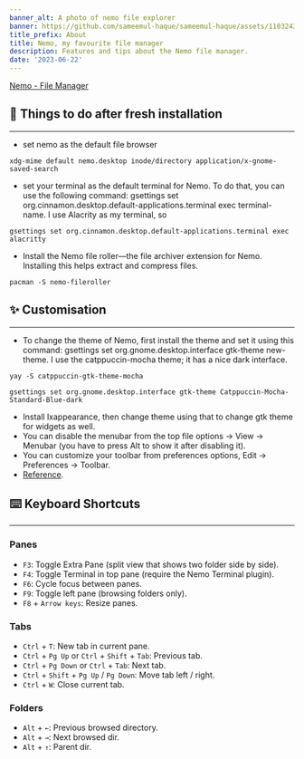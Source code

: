 ```yaml
---
banner_alt: A photo of nemo file explorer
banner: https://github.com/sameemul-haque/sameemul-haque/assets/110324374/ab309d20-977f-42ea-8bdc-0ce718038596
title_prefix: About
title: Nemo, my favourite file manager
description: Features and tips about the Nemo file manager.
date: '2023-06-22'
---
```


[Nemo - File Manager](https://github.com/linuxmint/nemo)

## :file_folder: Things to do after fresh installation

---

-   set nemo as the default file browser

```
xdg-mime default nemo.desktop inode/directory application/x-gnome-saved-search
```

-   set your terminal as the default terminal for Nemo. To do that, you can use the following command: gsettings set org.cinnamon.desktop.default-applications.terminal exec terminal-name. I use Alacrity as my terminal, so

```
gsettings set org.cinnamon.desktop.default-applications.terminal exec alacritty
```

-   Install the Nemo file roller—the file archiver extension for Nemo. Installing this helps extract and compress files.

```
pacman -S nemo-fileroller
```

## :sparkles: Customisation

---

-   To change the theme of Nemo, first install the theme and set it using this command: gsettings set org.gnome.desktop.interface gtk-theme new-theme. I use the catppuccin-mocha theme; it has a nice dark interface.

```
yay -S catppuccin-gtk-theme-mocha
```

```
gsettings set org.gnome.desktop.interface gtk-theme Catppuccin-Mocha-Standard-Blue-dark
```

-   Install lxappearance, then change theme using that to change gtk theme for widgets as well.
-   You can disable the menubar from the top file options -> View -> Menubar (you have to press Alt to show it after disabling it).
-   You can customize your toolbar from preferences options, Edit -> Preferences -> Toolbar.
-   [Reference](https://wiki.archlinux.org/title/Nemo).

## :keyboard: Keyboard Shortcuts

---

### Panes

-   `F3`: Toggle Extra Pane (split view that shows two folder side by side).
-   `F4`: Toggle Terminal in top pane (require the Nemo Terminal plugin).
-   `F6`: Cycle focus between panes.
-   `F9`: Toggle left pane (browsing folders only).
-   `F8` + `Arrow keys`: Resize panes.

### Tabs

-   `Ctrl` + `T`: New tab in current pane.
-   `Ctrl` + `Pg Up` or `Ctrl` + `Shift` + `Tab`: Previous tab.
-   `Ctrl` + `Pg Down` or `Ctrl` + `Tab`: Next tab.
-   `Ctrl` + `Shift` + `Pg Up` / `Pg Down`: Move tab left / right.
-   `Ctrl` + `W`: Close current tab.

### Folders

-   `Alt` + `←`: Previous browsed directory.
-   `Alt` + `→`: Next browsed dir.
-   `Alt` + `↑`: Parent dir.

